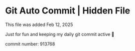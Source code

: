 # Git Auto Commit | Hidden File

This file was added Feb 12, 2025

Just for fun and keeping my daily git commit active 🤪

commit number: 913768
